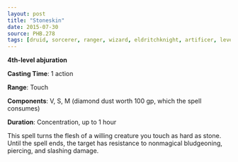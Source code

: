 ```yaml
---
layout: post
title: "Stoneskin"
date: 2015-07-30
source: PHB.278
tags: [druid, sorcerer, ranger, wizard, eldritchknight, artificer, level4, abjuration]
---
```


**4th-level abjuration**

**Casting Time**: 1 action

**Range**: Touch

**Components**: V, S, M (diamond dust worth 100 gp, which the spell consumes)

**Duration**: Concentration, up to 1 hour

This spell turns the flesh of a willing creature you touch as hard as stone. Until the spell ends, the target has resistance to nonmagical bludgeoning, piercing, and slashing damage.
